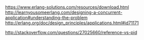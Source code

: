 https://www.erlang-solutions.com/resources/download.html
http://learnyousomeerlang.com/designing-a-concurrent-application#understanding-the-problem
http://erlang.org/doc/design_principles/applications.html#id71171

http://stackoverflow.com/questions/27025660/reference-vs-pid
